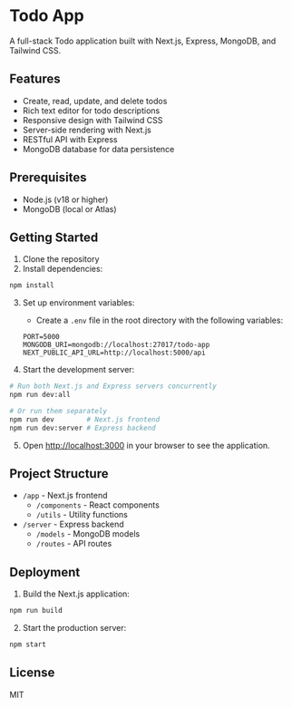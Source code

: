# Todo App

A full-stack Todo application built with Next.js, Express, MongoDB, and Tailwind CSS.

## Features

- Create, read, update, and delete todos
- Rich text editor for todo descriptions
- Responsive design with Tailwind CSS
- Server-side rendering with Next.js
- RESTful API with Express
- MongoDB database for data persistence

## Prerequisites

- Node.js (v18 or higher)
- MongoDB (local or Atlas)

## Getting Started

1. Clone the repository
2. Install dependencies:

```bash
npm install
```

3. Set up environment variables:
   - Create a `.env` file in the root directory with the following variables:
   ```
   PORT=5000
   MONGODB_URI=mongodb://localhost:27017/todo-app
   NEXT_PUBLIC_API_URL=http://localhost:5000/api
   ```

4. Start the development server:

```bash
# Run both Next.js and Express servers concurrently
npm run dev:all

# Or run them separately
npm run dev        # Next.js frontend
npm run dev:server # Express backend
```

5. Open [http://localhost:3000](http://localhost:3000) in your browser to see the application.

## Project Structure

- `/app` - Next.js frontend
  - `/components` - React components
  - `/utils` - Utility functions
- `/server` - Express backend
  - `/models` - MongoDB models
  - `/routes` - API routes

## Deployment

1. Build the Next.js application:

```bash
npm run build
```

2. Start the production server:

```bash
npm start
```

## License

MIT
